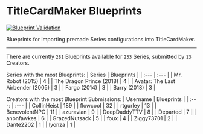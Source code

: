 # TitleCardMaker Blueprints
[![Blueprint Validation](https://github.com/TitleCardMaker/Blueprints/actions/workflows/pytest.yml/badge.svg?branch=master)](https://github.com/TitleCardMaker/Blueprints/actions/workflows/pytest.yml)

Blueprints for importing premade Series configurations into TitleCardMaker.

---

There are currently `281` Blueprints available for `233` Series, submitted by `13` Creators.

Series with the most Blueprints:
| Series | Blueprints |
| :--- | :--- |
| Mr. Robot (2015) | 4 |
| The Dragon Prince (2018) | 4 |
| Avatar: The Last Airbender (2005) | 3 |
| Fargo (2014) | 3 |
| Barry (2018) | 3 |

Creators with the most Blueprint Submissions:
| Username | Blueprints |
| :---: | :--- |
| CollinHeist | 189 |
| flowcool | 32 |
| rtgurley | 13 |
| BenevolentNPC | 11 |
| azuravian | 9 |
| DeepDaddyTTV | 8 |
| Departed | 7 |
| anonfawkes | 6 |
| GrazedNutsack | 5 |
| foux | 4 |
| Ziggy73701 | 2 |
| Dante2202 | 1 |
| lyonza | 1 |
